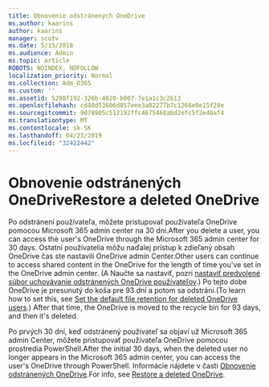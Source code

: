 ```yaml
---
title: Obnovenie odstránených OneDrive
ms.author: kaarins
author: kaarins
manager: scotv
ms.date: 5/15/2018
ms.audience: Admin
ms.topic: article
ROBOTS: NOINDEX, NOFOLLOW
localization_priority: Normal
ms.collection: Adm_O365
ms.custom: ''
ms.assetid: 5298f192-326b-4820-b007-7e1a1c3c2b13
ms.openlocfilehash: cd40d53606d857eee3a02277b7c1266e0e15f28e
ms.sourcegitcommit: 9d78905c512192ffc4675468abd2efc5f2e4baf4
ms.translationtype: MT
ms.contentlocale: sk-SK
ms.lasthandoff: 04/23/2019
ms.locfileid: "32422442"
---
```

# <a name="restore-a-deleted-onedrive"></a><span data-ttu-id="270e7-102">Obnovenie odstránených OneDrive</span><span class="sxs-lookup"><span data-stu-id="270e7-102">Restore a deleted OneDrive</span></span>

<span data-ttu-id="270e7-103">Po odstránení používateľa, môžete pristupovať používateľa OneDrive pomocou Microsoft 365 admin center na 30 dní.</span><span class="sxs-lookup"><span data-stu-id="270e7-103">After you delete a user, you can access the user's OneDrive through the Microsoft 365 admin center for 30 days.</span></span> <span data-ttu-id="270e7-104">Ostatní používatelia môžu naďalej prístup k zdieľaný obsah OneDrive čas ste nastavili OneDrive admin Center.</span><span class="sxs-lookup"><span data-stu-id="270e7-104">Other users can continue to access shared content in the OneDrive for the length of time you've set in the OneDrive admin center.</span></span> <span data-ttu-id="270e7-105">(A Naučte sa nastaviť, pozri [nastaviť predvolené súbor uchovávanie odstránených OneDrive používateľov](https://go.microsoft.com/fwlink/?linkid=874267).) Po tejto dobe OneDrive je presunutý do koša pre 93 dní a potom sa odstráni.</span><span class="sxs-lookup"><span data-stu-id="270e7-105">(To learn how to set this, see [Set the default file retention for deleted OneDrive users](https://go.microsoft.com/fwlink/?linkid=874267).) After that time, the OneDrive is moved to the recycle bin for 93 days, and then it's deleted.</span></span>
  
<span data-ttu-id="270e7-106">Po prvých 30 dní, keď odstránený používateľ sa objaví už Microsoft 365 admin Center, môžete pristupovať používateľa OneDrive pomocou prostredia PowerShell.</span><span class="sxs-lookup"><span data-stu-id="270e7-106">After the initial 30 days, when the deleted user no longer appears in the Microsoft 365 admin center, you can access the user's OneDrive through PowerShell.</span></span> <span data-ttu-id="270e7-107">Informácie nájdete v časti [Obnovenie odstránených OneDrive](https://go.microsoft.com/fwlink/?linkid=874269).</span><span class="sxs-lookup"><span data-stu-id="270e7-107">For info, see [Restore a deleted OneDrive](https://go.microsoft.com/fwlink/?linkid=874269).</span></span>
  

